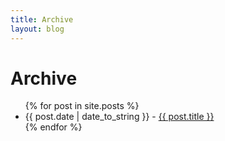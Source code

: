 ```yaml
---
title: Archive
layout: blog
---
```


# Archive

<ul id="listing-archive">
	{% for post in site.posts %}
		<li>
			<time datetime="{{ post.date | date_to_xmlschema }}">{{ post.date | date_to_string }}</time> - 
			<a href="{{ post.url }}">{{ post.title }}</a>
		</li>
	{% endfor %}
</ul>

